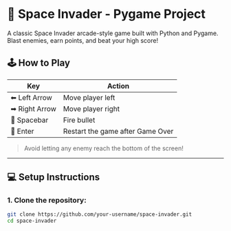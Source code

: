 # 🚀 Space Invader - Pygame Project

A classic Space Invader arcade-style game built with Python and Pygame. Blast enemies, earn points, and beat your high score!

## 🕹 How to Play

| Key         | Action                      |
|-------------|-----------------------------|
| ⬅ Left Arrow | Move player left            |
| ➡ Right Arrow| Move player right           |
| 🔵 Spacebar   | Fire bullet                 |
| 🔁 Enter      | Restart the game after Game Over |

> Avoid letting any enemy reach the bottom of the screen!

---

## 💻 Setup Instructions

### 1. Clone the repository:
```bash
git clone https://github.com/your-username/space-invader.git
cd space-invader